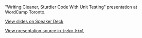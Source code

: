 "Writing Cleaner, Sturdier Code With Unit Testing" presentation at WordCamp Toronto.

[View slides on Speaker Deck](https://speakerdeck.com/dlh01/writing-cleaner-sturdier-code-with-unit-testing)

[View presentation source in `index.html`](./index.html)
